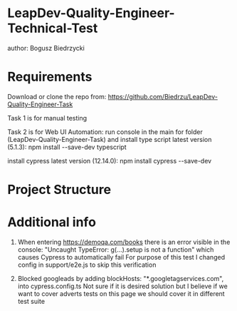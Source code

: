 # LeapDev-Quality-Engineer-Technical-Test
author: Bogusz Biedrzycki

# Requirements
Download or clone the repo from:
https://github.com/Biedrzu/LeapDev-Quality-Engineer-Task

Task 1 is for manual testing

Task 2 is for Web UI Automation:
run console in the main for folder (LeapDev-Quality-Engineer-Task) and install type script latest version (5.1.3):
npm install --save-dev typescript

install cypress latest version (12.14.0):
npm install cypress --save-dev

# Project Structure

# Additional info
1. When entering https://demoqa.com/books there is an error visible in the console: 
"Uncaught TypeError: g(...).setup is not a function" which causes Cypress to automatically fail
For purpose of this test I changed config in support/e2e.js to skip this verification

2. Blocked googleads by adding blockHosts: "*.googletagservices.com", into cypress.config.ts
Not sure if it is desired solution but I believe if we want to cover adverts tests on this page
we should cover it in different test suite


